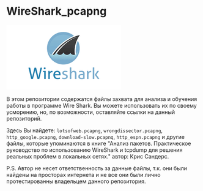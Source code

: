 # WireShark_pcapng
![WireShark](images.png)

В этом репозитории содержатся файлы захвата для анализа и обучения работы в программе Wire Shark. Вы можете использовать их по своему усморению, но, по возможности, оставляйте ссылки на данный репозиторий.

Здесь Вы найдете: `lotsofweЬ.pcapng`, `wrongdissector.pcapng`, `http_google.pcapng`, `download-slow.pcapnq`, `http_espn.pcapng` и другие файлы, которые упоминаются в книге "Анализ пакетов. Практическое руководство по использованию WireShark и tcpdump для решения реальных проблем в локальных сетях." автор: Крис Сандерс. 

P.S. Автор не несет ответственность за данные файлы, т.к. они были найдены на просторах интернета и не все они были лично протестированны владельцем данного репозитория.
